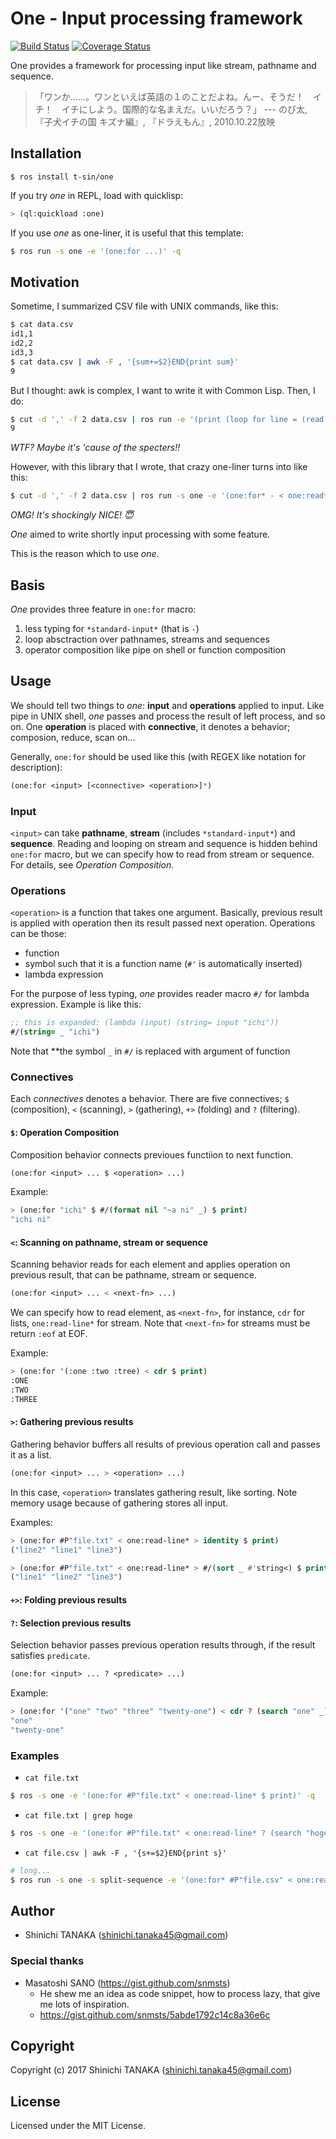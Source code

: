 # One - Input processing framework

[![Build Status](https://travis-ci.org/t-sin/one.svg?branch=master)](https://travis-ci.org/t-sin/one)
[![Coverage Status](https://coveralls.io/repos/github/t-sin/one/badge.svg?branch=master)](https://coveralls.io/github/t-sin/one?branch=master)

One provides a framework for processing input like stream, pathname and sequence.


> 「ワンか……。ワンといえば英語の１のことだよね。んー、そうだ！　イチ！　イチにしよう。国際的な名まえだ。いいだろう？」
> --- のび太, 『子犬イチの国 キズナ編』, 『ドラえもん』, 2010.10.22放映


## Installation

```
$ ros install t-sin/one
```

If you try *one* in REPL, load with quicklisp:

```lisp
> (ql:quickload :one)
```

If you use *one* as one-liner, it is useful that this template:

```sh
$ ros run -s one -e '(one:for ...)' -q
```

## Motivation

Sometime, I summarized CSV file with UNIX commands, like this:

```sh
$ cat data.csv
id1,1
id2,2
id3,3
$ cat data.csv | awk -F , '{sum+=$2}END{print sum}'
9
```

But I thought: awk is complex, I want to write it with Common Lisp. Then, I do:

```sh
$ cut -d ',' -f 2 data.csv | ros run -e '(print (loop for line = (read *standard-input* nil :eof) until (eq :eof line) sum line))' -q
9
```

*WTF? Maybe it's 'cause of the specters!!*

However, with this library that I wrote, that crazy one-liner turns into like this:

```sh
$ cut -d ',' -f 2 data.csv | ros run -s one -e '(one:for* - < one:read* +> + 0)' -q
```

*OMG! It's shockingly NICE! 😇*

*One* aimed to write shortly input processing with some feature.

This is the reason which to use *one*.


## Basis

*One* provides three feature in `one:for` macro:

1. less typing for `*standard-input*` (that is `-`)
2. loop absctraction over pathnames, streams and sequences
3. operator composition like pipe on shell or function composition

## Usage

We should tell two things to *one*: **input** and **operations** applied to input. Like pipe in UNIX shell, *one* passes and process the result of left process, and so on. One **operation** is placed with **connective**, it denotes a behavior; composion, reduce, scan on...

Generally, `one:for` should be used like this (with REGEX like notation for description):

```lisp
(one:for <input> [<connective> <operation>]*)
```

### Input

`<input>` can take **pathname**, **stream** (includes `*standard-input*`) and **sequence**. Reading and looping on stream and sequence is hidden behind `one:for` macro, but we can specify how to read from stream or sequence. For details, see *Operation Composition*.

### Operations

`<operation>` is a function that takes one argument. Basically, previous result is applied with operation then its result passed next operation. Operations can be those:

- function
- symbol such that it is a function name (`#'` is automatically inserted)
- lambda expression

For the purpose of less typing, *one* provides reader macro `#/` for lambda expression. Example is like this:

```lisp
;; this is expanded: (lambda (input) (string= input "ichi"))
#/(string= _ "ichi")
```

Note that **the symbol `_` in `#/` is replaced with argument of function

### Connectives

Each *connectives* denotes a behavior. There are five connectives; `$` (composition), `<` (scanning), `>` (gathering), `+>` (folding) and `?` (filtering).

#### `$`: Operation Composition

Composition behavior connects previoues functiion to next function.

```lisp
(one:for <input> ... $ <operation> ...)
```

Example:

```lisp
> (one:for "ichi" $ #/(format nil "~a ni" _) $ print)
"ichi ni"
```

#### `<`: Scanning on pathname, stream or sequence

Scanning behavior reads for each element and applies operation on previous result, that can be pathname, stream or sequence.

```lisp
(one:for <input> ... < <next-fn> ...)
```

We can specify how to read element, as `<next-fn>`, for instance, `cdr` for lists, `one:read-line*` for stream. Note that `<next-fn>` for streams must be return `:eof` at EOF.

Example:

```lisp
> (one:for '(:one :two :tree) < cdr $ print)
:ONE
:TWO
:THREE
```

#### `>`: Gathering previous results

Gathering behavior buffers all results of previous operation call and passes it as a list.

```lisp
(one:for <input> ... > <operation> ...)
```

In this case, `<operation>` translates gathering result, like sorting. Note memory usage because of gathering stores all input.

Examples:

```lisp
> (one:for #P"file.txt" < one:read-line* > identity $ print)
("line2" "line1" "line3")

> (one:for #P"file.txt" < one:read-line* > #/(sort _ #'string<) $ print)
("line1" "line2" "line3")
```


#### `+>`: Folding previous results
#### `?`: Selection previous results

Selection behavior passes previous operation results through, if the result satisfies `predicate`.

```lisp
(one:for <input> ... ? <predicate> ...)
```

Example:

```lisp
> (one:for '("one" "two" "three" "twenty-one") < cdr ? (search "one" _) $ print)
"one"
"twenty-one"
```

### Examples

- `cat file.txt`

```sh
$ ros -s one -e '(one:for #P"file.txt" < one:read-line* $ print)' -q
```

- `cat file.txt | grep hoge`

```sh
$ ros -s one -e '(one:for #P"file.txt" < one:read-line* ? (search "hoge" _) $ print)' -q
```

- `cat file.csv | awk -F , '{s+=$2}END{print s}'`

```sh
# long...
$ ros run -s one -s split-sequence -e '(one:for* #P"file.csv" < one:read-line* $ (split-sequence:split-sequence #\, _) $ (nth 1 _) $ read-from-string +> + 0)' -q
```

## Author

- Shinichi TANAKA (shinichi.tanaka45@gmail.com)

### Special thanks

- Masatoshi SANO (https://gist.github.com/snmsts)
    - He shew me an idea as code snippet, how to process lazy, that give me lots of inspiration.
    - https://gist.github.com/snmsts/5abde1792c14c8a36e6c

## Copyright

Copyright (c) 2017 Shinichi TANAKA (shinichi.tanaka45@gmail.com)

## License

Licensed under the MIT License.
